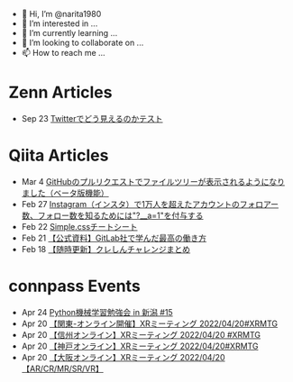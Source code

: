 - 👋 Hi, I’m @narita1980
- 👀 I’m interested in ...
- 🌱 I’m currently learning ...
- 💞️ I’m looking to collaborate on ...
- 📫 How to reach me ...

# Zenn Articles

<!-- profile updater begin: zenn -->
- Sep 23 [Twitterでどう見えるのかテスト](https://zenn.dev/narita1980/articles/cbb21f8d7f785752d6ac)
<!-- profile updater end: zenn -->

# Qiita Articles

<!-- profile updater begin: qiita -->
- Mar 4 [GitHubのプルリクエストでファイルツリーが表示されるようになりました（ベータ版機能）](https://qiita.com/narita1980/items/bee2c5232342a51e0415)
- Feb 27 [Instagram（インスタ）で1万人を超えたアカウントのフォロアー数、フォロー数を知るためには"?__a=1"を付与する](https://qiita.com/narita1980/items/630b7014fa893461b991)
- Feb 22 [Simple.cssチートシート](https://qiita.com/narita1980/items/fd2ccf0e91944aab9fd5)
- Feb 21 [【公式資料】GitLab社で学んだ最高の働き方](https://qiita.com/narita1980/items/d7d142c2bb6312cb9ad6)
- Feb 18 [【随時更新】クレしんチャレンジまとめ](https://qiita.com/narita1980/items/03d9a24b7ac1fdf81b18)
<!-- profile updater end: qiita -->

# connpass Events

<!-- profile updater begin: connpass -->
- Apr 24 [Python機械学習勉強会 in 新潟 #15](https://pyml-niigata.connpass.com/event/241267/)
- Apr 20 [【関東-オンライン開催】XRミーティング 2022/04/20#XRMTG](https://osaka-driven-dev-br-tokyo.connpass.com/event/244102/)
- Apr 20 [【信州オンライン】XRミーティング 2022/04/20 #XRMTG](https://xr-shinshu.connpass.com/event/243558/)
- Apr 20 [【神戸オンライン】XRミーティング 2022/04/20#XRMTG](https://kobe-driven-dev.connpass.com/event/244104/)
- Apr 20 [【大阪オンライン】XRミーティング 2022/04/20【AR/CR/MR/SR/VR】](https://osaka-driven-dev.connpass.com/event/244101/)
<!-- profile updater end: connpass -->

<!---
narita1980/narita1980 is a ✨ special ✨ repository because its `README.md` (this file) appears on your GitHub profile.
You can click the Preview link to take a look at your changes.
--->
